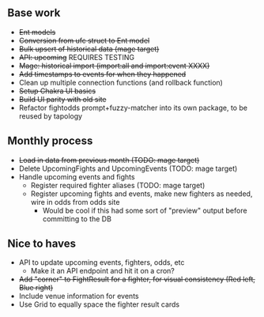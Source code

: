 Base work
---
* ~~Ent models~~
* ~~Conversion from ufc struct to Ent model~~
* ~~Bulk upsert of historical data (mage target)~~
* ~~API: upcoming~~ REQUIRES TESTING
* ~~Mage: historical import (import:all and import:event XXXX)~~
* ~~Add timestamps to events for when they happened~~
* Clean up multiple connection functions (and rollback function)
* ~~Setup Chakra UI basics~~
* ~~Build UI parity with old site~~
* Refactor fightodds prompt+fuzzy-matcher into its own package, to be reused by tapology

Monthly process
---
* ~~Load in data from previous month (TODO: mage target)~~
* Delete UpcomingFights and UpcomingEvents (TODO: mage target)
* Handle upcoming events and fights
  <!-- * Create new fighter nodes (TODO: make mage target for this) -->
  * Register required fighter aliases (TODO: mage target)
  * Register upcoming fights and events, make new fighters as needed, wire in odds from odds site
    * Would be cool if this had some sort of "preview" output before committing to the DB

Nice to haves
---
* API to update upcoming events, fighters, odds, etc
  * Make it an API endpoint and hit it on a cron?
* ~~Add "corner" to FightResult for a fighter, for visual consistency (Red left, Blue right)~~
* Include venue information for events
* Use Grid to equally space the fighter result cards